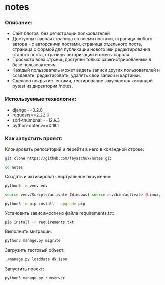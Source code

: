 # notes
### Описание:
* Сайт блогов, без регистрации пользователей. 
* Доступны главная страница со всеми постами, страница любого автора - с авторскими постами, страница отдельного поста, страница с формой для публикации нового или редактирования старого поста, страницы авторизации и смены пароля.
* Просмотр всех страниц доступен только зарегистрированным в базе пользователям.
* Каждый пользователь может видеть записи других пользователей и создавать, редактировать, удалять свои записи и картинки.
* Сделано покрытие тестами, тестирование запускается командой pytest из директории /notes.

### Используемые технологии:
* django==3.2.8
* requests==2.22.0
* sorl-thumbnail==12.6.3
* python-dotenv==0.19.1

### Как запустить проект:
Клонировать репозиторий и перейти в него в командной строке:
```bash
git clone https://github.com/feyaschuk/notes.git
```
```bash
cd notes
```
Cоздать и активировать виртуальное окружение:
```bash
python3 -m venv env
```
```bash
source venv/Scripts/activate (Windows) source env/bin/activate (Linux, MacOS)
```
```bash
python3 -m pip install --upgrade pip
```
Установить зависимости из файла requirements.txt:
```bash
pip install -r requirements.txt
```
Выполнить миграции:
```bash
python3 manage.py migrate
```

Загрузить тестовый объект:

```bash
./manage.py loaddata db.json
```

Запустить проект:
```bash
python3 manage.py runserver
```
